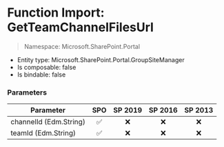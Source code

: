 # Function Import: GetTeamChannelFilesUrl

> Namespace: Microsoft.SharePoint.Portal

- Entity type: Microsoft.SharePoint.Portal.GroupSiteManager
- Is composable: false
- Is bindable: false

### Parameters

Parameter | SPO | SP 2019 | SP 2016 | SP 2013
----------|:---:|:-------:|:-------:|:-------:
channelId (Edm.String) | ✅ | ❌ | ❌ | ❌
teamId (Edm.String) | ✅ | ❌ | ❌ | ❌
